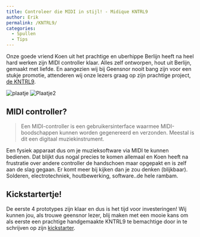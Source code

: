 ```yaml
---
title: Controleer die MIDI in stijl! - Midique KNTRL9 
author: Erik
permalink: /KNTRL9/
categories:
  - Spullen
  - Tips
---
```

Onze goede vriend Koen uit het prachtige en uberhippe Berlijn heeft na heel hard werken zijn MIDI controller klaar. Alles zelf ontworpen, hout uit Berlijn, gemaakt met liefde. En aangezien wij bij Geensnor nooit bang zijn voor een stukje promotie, attenderen wij onze lezers graag op zijn prachtige project, [de KNTRL9](http://midique.com/the-problem/).

![plaatje](http://midique.com/wp-content/uploads/2020/07/20200716_01-1024x768.jpeg)
![Plaatje2](http://midique.com/wp-content/uploads/2020/10/Translucent-bg-small.jpg)

## MIDI controller?
> Een MIDI-controller is een gebruikersinterface waarmee MIDI-boodschappen kunnen worden gegenereerd en verzonden. Meestal is dit een digitaal muziekinstrument.

Een fysiek apparaat dus om je muzieksoftware via MIDI te kunnen bedienen. Dat blijkt dus nogal precies te komen allemaal en Koen heeft na frustratie over andere controller de handschoen maar opgepakt en is zelf aan de slag gegaan. Er komt meer bij kijken dan je zou denken (blijkbaar). Solderen, electrotechniek, houtbewerking, software..de hele rambam.

## Kickstartertje!
De eerste 4 prototypes zijn klaar en dus is het tijd voor investeringen! Wij kunnen jou, als trouwe geensnor lezer, blij maken met een mooie kans om als eerste een prachtige handgemaakte KNTRL9 te bemachtige door in te schrijven op zijn [kickstarter](https://www.kickstarter.com/projects/midique/the-midique-kntrl9-a-boutique-midi-controller).
